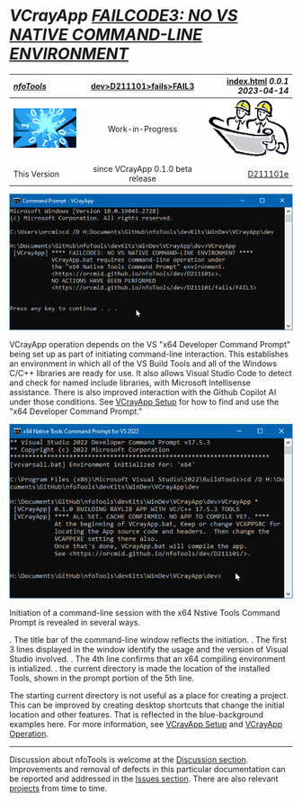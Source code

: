 <!-- index.md 0.0.1                 UTF-8                          2023-04-14
     ----1----|----2----|----3----|----4----|----5----|----6----|----7----|--*

              FAILCODE3: NO VS NATIVE COMMAND-LINE ENVIRONMENT
     -->

# ***VCrayApp** [FAILCODE3: NO VS NATIVE COMMAND-LINE ENVIRONMENT](.)*

| ***[nfoTools](../../../../)*** | [dev](../../../)[>D211101](../../)[>fails](../)[>FAIL3](.) | [index.html](index.html) ***0.0.1 2023-04-14*** |
| :--                |       :-:          | --: |
| ![nfotools](../../../../images/nfoWorks-2014-06-02-1702-LogoSmall.png) | Work-in-Progress | ![Hard Hat Area](../../../../images/hardhat-logo.gif) |
|              |                     |           |
| This Version | since VCrayApp 0.1.0 beta release | [D211101e](../../D211101e) |

![FAILCODE3 Message](FAIL3-2023-04-12-1253-VCrayApp-0.1.0.png)

VCrayApp operation depends on the VS "x64 Developer Command Prompt" being
set up as part of initiating command-line interaction.  This establishes an
environment in which all of the VS Build Tools and all of the Windows C/C++
libraries are ready for use.  It also allows Visual Studio Code to detect and
check for named include libraries, with Microsoft Intellisense assistance.
There is also improved interaction with the Github Copilot AI under those
conditions.  See [VCrayApp Setup](../../D211101a) for how to find and use
the "x64 Developer Command Prompt."

![no-failure in contrast](noFail-2023-04-12-1301-VCrayApp-0.1.0.png)

Initiation of a command-line session with the x64 Nstive Tools Command Prompt
is revealed in several ways.

. The title bar of the command-line window reflects the initiation.
. The first 3 lines displayed in the window identify the usage and the
version of Visual Studio involved.
. The 4th line confirms that an x64 compiling environment is intialized.
. the current directory is made the location of the installed Tools, shown
in the prompt portion of the 5th line.

The starting current directory is not useful as a place for creating a
project.  This can be improved by creating desktop shortcuts that change the
initial location and other features.  That is reflected in the blue-background
examples here.  For more information, see [VCrayApp Setup](../../D211101a)
and [VCrayApp Operation](../../D211101b/).

----

Discussion about nfoTools is welcome at the
[Discussion section](https://github.com/orcmid/nfoTools/discussions).
Improvements and removal of defects in this particular documentation can be
reported and addressed in the
[Issues section](https://github.com/orcmid/nfoTools/issues).  There are also
relevant [projects](https://github.com/orcmid/nfoTools/projects?type=classic)
from time to time.

<!-- ----1----|----2----|----3----|----4----|----5----|----6----|----7----|--*

     0.0.2 2023-04-14T17:44Z Fix simple typo
     0.0.0 2023-04-12T20:46Z Initial page from 0.0.0 FAIL2 boilerplate.

               *** end D211101/fails/FAIL3/index.md ***
     -->

